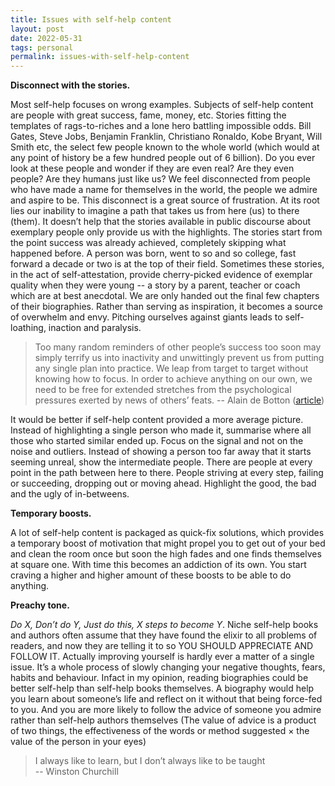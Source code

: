 ```yaml
---
title: Issues with self-help content
layout: post
date: 2022-05-31
tags: personal
permalink: issues-with-self-help-content
---
```

**Disconnect with the stories.**

Most self-help focuses on wrong examples. Subjects of self-help content are people with great success, fame, money, etc. Stories fitting the templates of rags-to-riches and a lone hero battling impossible odds. Bill Gates, Steve Jobs, Benjamin Franklin, Christiano Ronaldo, Kobe Bryant, Will Smith etc, the select few people known to the whole world (which would at any point of history be a few hundred people out of 6 billion). Do you ever look at these people and wonder if they are even real? Are they even people? Are they humans just like us? We feel disconnected from people who have made a name for themselves in the world, the people we admire and aspire to be. This disconnect is a great source of frustration. At its root lies our inability to imagine a path that takes us from here (us) to there (them). It doesn’t help that the stories available in public discourse about exemplary people only provide us with the highlights. The stories start from the point success was already achieved, completely skipping what happened before. A person was born, went to so and so college, fast forward a decade or two is at the top of their field. Sometimes these stories, in the act of self-attestation, provide cherry-picked evidence of exemplar quality when they were young -- a story by a parent, teacher or coach which are at best anecdotal. We are only handed out the final few chapters of their biographies. Rather than serving as inspiration, it becomes a source of overwhelm and envy. Pitching ourselves against giants leads to self-loathing, inaction and paralysis.

> Too many random reminders of other people’s success too soon may simply terrify us into inactivity and unwittingly prevent us from putting any single plan into practice. We leap from target to target without knowing how to focus. In order to achieve anything on our own, we need to be free for extended stretches from the psychological pressures exerted by news of others’ feats. -- Alain de Botton (<u><a href="https://www.theschooloflife.com/article/what-to-do-about-the-envy-were-all-quietly-dying-from-inside/">article</a></u>)

It would be better if self-help content provided a more average picture. Instead of highlighting a single person who made it, summarise where all those who started similar ended up. Focus on the signal and not on the noise and outliers. Instead of showing a person too far away that it starts seeming unreal, show the intermediate people. There are people at every point in the path between here to there. People striving at every step, failing or succeeding, dropping out or moving ahead. Highlight the good, the bad and the ugly of in-betweens.

**Temporary boosts.**

A lot of self-help content is packaged as quick-fix solutions, which provides a temporary boost of motivation that might propel you to get out of your bed and clean the room once but soon the high fades and one finds themselves at square one. With time this becomes an addiction of its own. You start craving a higher and higher amount of these boosts to be able to do anything.

**Preachy tone.**

<em>Do X, Don’t do Y, Just do this, X steps to become Y</em>. Niche self-help books and authors often assume that they have found the elixir to all problems of readers, and now they are telling it to so YOU SHOULD APPRECIATE AND FOLLOW IT. Actually improving yourself is hardly ever a matter of a single issue. It’s a whole process of slowly changing your negative thoughts, fears, habits and behaviour. Infact in my opinion, reading biographies could be better self-help than self-help books themselves. A biography would help you learn about someone’s life and reflect on it without that being force-fed to you. And you are more likely to follow the advice of someone you admire rather than self-help authors themselves (The value of advice is a product of two things, the effectiveness of the words or method suggested × the value of the person in your eyes)

> I always like to learn, but I don’t always like to be taught <br>
> -- Winston Churchill